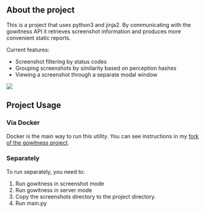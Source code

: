 ## About the project

This is a project that uses python3 and jinja2. By communicating with the gowitness API it retrieves screenshot information and produces more convenient static reports.


Current features:
- Screenshot filtering by status codes 
- Grouping screenshots by similarity based on perception hashes
- Viewing a screenshot through a separate modal window

![](https://raw.githubusercontent.com/mk13337/gowitness/master/images/main_demo.gif)


## Project Usage

### Via Docker

Docker is the main way to run this utility. You can see instructions in my [fork of the gowitness project](https://github.com/mk13337/gowitness/).

### Separately

To run separately, you need to:

1) Run gowitness in screenshot mode
2) Run gowitness in server mode
3) Copy the screenshots directory to the project directory.
4) Run main.py


